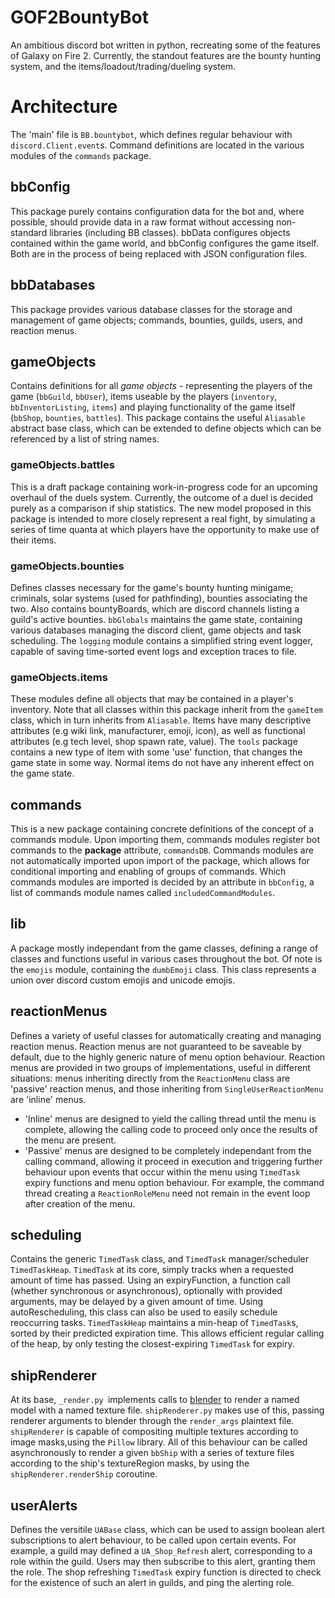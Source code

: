 # GOF2BountyBot
An ambitious discord bot written in python, recreating some of the features of Galaxy on Fire 2. Currently, the standout features are the bounty hunting system, and the items/loadout/trading/dueling system.

# Architecture
The 'main' file is `BB.bountybot`, which defines regular behaviour with `discord.Client.event`s.
Command definitions are located in the various modules of the `commands` package.

## bbConfig
This package purely contains configuration data for the bot and, where possible, should provide data in a raw format without accessing non-standard libraries (including BB classes). bbData configures objects contained within the game world, and bbConfig configures the game itself. Both are in the process of being replaced with JSON configuration files.

## bbDatabases
This package provides various database classes for the storage and management of game objects; commands,  bounties, guilds, users, and reaction menus.

## gameObjects
Contains definitions for all *game objects* - representing the players of the game (`bbGuild`, `bbUser`), items useable by the players (`inventory`, `bbInventorListing`, `items`) and playing functionality of the game itself (`bbShop`, `bounties`, `battles`). This package contains the useful `Aliasable` abstract base class, which can be extended to define objects which can be referenced by a list of string names.

### gameObjects.battles
This is a draft package containing work-in-progress code for an upcoming overhaul of the duels system. Currently, the outcome of a duel is decided purely as a comparison if ship statistics. The new model proposed in this package is intended to more closely represent a real fight, by simulating a series of time quanta at which players have the opportunity to make use of their items.

### gameObjects.bounties
Defines classes necessary for the game's bounty hunting minigame; criminals, solar systems (used for pathfinding), bounties associating the two. Also contains bountyBoards, which are discord channels listing a guild's active bounties. `bbGlobals` maintains the game state, containing various databases managing the discord client, game objects and task scheduling. The `logging` module contains a simplified string event logger, capable of saving time-sorted event logs and exception traces to file.

### gameObjects.items
These modules define all objects that may be contained in a player's inventory. Note that all classes within this package inherit from the `gameItem` class, which in turn inherits from `Aliasable`. Items have many descriptive attributes (e.g wiki link, manufacturer, emoji, icon), as well as functional attributes (e.g tech level, shop spawn rate, value). The `tools` package contains a new type of item with some 'use' function, that changes the game state in some way. Normal items do not have any inherent effect on the game state.

## commands
This is a new package containing concrete definitions of the concept of a commands module. Upon importing them, commands modules register bot commands to the **package** attribute, `commandsDB`. Commands modules are not automatically imported upon import of the package, which allows for conditional importing and enabling of groups of commands. Which commands modules are imported is decided by an attribute in `bbConfig`, a list of commands module names called `includedCommandModules`.

## lib
A package mostly independant from the game classes, defining a range of classes and functions useful in various cases throughout the bot. Of note is the `emojis` module, containing the `dumbEmoji` class. This class represents a union over discord custom emojis and unicode emojis.

## reactionMenus
Defines a variety of useful classes for automatically creating and managing reaction menus. Reaction menus are not guaranteed to be saveable by default, due to the highly generic nature of menu option behaviour. Reaction menus are provided in two groups of implementations, useful in different situations: menus inheriting directly from the `ReactionMenu` class are 'passive' reaction menus, and those inheriting from `SingleUserReactionMenu` are 'inline' menus.
* 'Inline' menus are designed to yield the calling thread until the menu is complete, allowing the calling code to proceed only once the results of the menu are present.
* 'Passive' menus are designed to be completely independant from the calling command, allowing it proceed in execution and triggering further behaviour upon events that occur within the menu using `TimedTask` expiry functions and menu option behaviour. For example, the command thread creating a `ReactionRoleMenu` need not remain in the event loop after creation of the menu.

## scheduling
Contains the generic `TimedTask` class, and `TimedTask` manager/scheduler `TimedTaskHeap`. `TimedTask` at its core, simply tracks when a requested amount of time has passed. Using an expiryFunction, a function call (whether synchronous or asynchronous), optionally with provided arguments, may be delayed by a given amount of time. Using autoRescheduling, this class can also be used to easily schedule reoccurring tasks. `TimedTaskHeap` maintains a min-heap of `TimedTask`s, sorted by their predicted expiration time. This allows efficient regular calling of the heap, by only testing the closest-expiring `TimedTask` for expiry.

## shipRenderer
At its base, `_render.py `implements calls to [blender](https://www.blender.org/) to render a named model with a named texture file. `shipRenderer.py` makes use of this, passing renderer arguments to blender through the `render_args` plaintext file. `shipRenderer` is capable of compositing multiple textures according to image masks,using the `Pillow` library. All of this behaviour can be called asynchronously to render a given `bbShip` with a series of texture files according to the ship's textureRegion masks, by using the `shipRenderer.renderShip` coroutine.

## userAlerts
Defines the versitile `UABase` class, which can be used to assign boolean alert subscriptions to alert behaviour, to be called upon certain events. For example, a guild may defined a `UA_Shop_Refresh` alert, corresponding to a role within the guild. Users may then subscribe to this alert, granting them the role. The shop refreshing `TimedTask` expiry function is directed to check for the existence of such an alert in guilds, and ping the alerting role.
